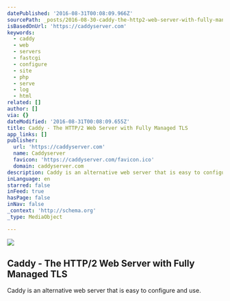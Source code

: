 ```yaml
---
datePublished: '2016-08-31T00:08:09.966Z'
sourcePath: _posts/2016-08-30-caddy-the-http2-web-server-with-fully-managed-tls.md
isBasedOnUrl: 'https://caddyserver.com'
keywords:
  - caddy
  - web
  - servers
  - fastcgi
  - configure
  - site
  - php
  - serve
  - log
  - html
related: []
author: []
via: {}
dateModified: '2016-08-31T00:08:09.655Z'
title: Caddy - The HTTP/2 Web Server with Fully Managed TLS
app_links: []
publisher:
  url: 'https://caddyserver.com'
  name: Caddyserver
  favicon: 'https://caddyserver.com/favicon.ico'
  domain: caddyserver.com
description: Caddy is an alternative web server that is easy to configure and use.
inLanguage: en
starred: false
inFeed: true
hasPage: false
inNav: false
_context: 'http://schema.org'
_type: MediaObject

---
```

<article style=""><img src="https://imgflo.herokuapp.com/graph/2b2431f8e7ba7b0/afe959c3d9799e76bd60b3061c15c85b/noop.png?input=https%3A%2F%2Fcaddyserver.com%2Fresources%2Fimages%2Fsite-example.png" /><h1>Caddy - The HTTP/2 Web Server with Fully Managed TLS</h1><p>Caddy is an alternative web server that is easy to configure and use.</p></article>